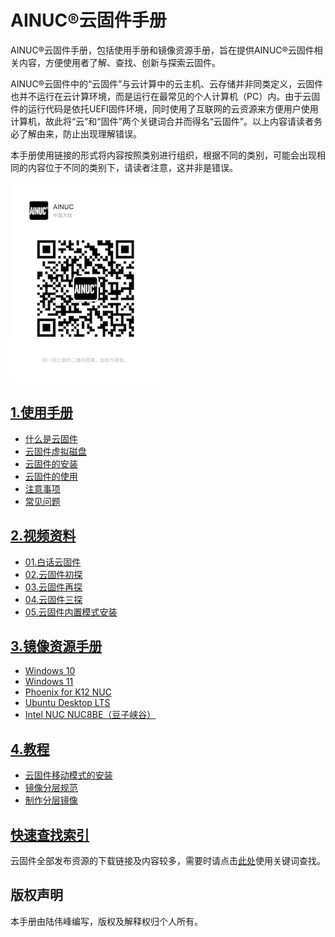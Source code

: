 # AINUC®️云固件手册

AINUC®️云固件手册，包括使用手册和镜像资源手册，旨在提供AINUC®️云固件相关内容，方便使用者了解、查找、创新与探索云固件。

AINUC®️云固件中的“云固件”与云计算中的云主机、云存储并非同类定义，云固件也并不运行在云计算环境，而是运行在最常见的个人计算机（PC）内。由于云固件的运行代码是依托UEFI固件环境，同时使用了互联网的云资源来方便用户使用计算机，故此将“云”和“固件”两个关键词合并而得名“云固件”。以上内容请读者务必了解由来，防止出现理解错误。

本手册使用链接的形式将内容按照类别进行组织，根据不同的类别，可能会出现相同的内容位于不同的类别下，请读者注意，这并非是错误。

![AINUC云固件小助手微信](manuals/images/ainuc99.png "AINUC云固件小助手微信号")

## [1.使用手册](manuals/INDEX.md)

- [什么是云固件](manuals/INTRO.md)
- [云固件虚拟磁盘](manuals/VD.md)
- [云固件的安装](manuals/INSTALL.md)
- [云固件的使用](manuals/USAGE.md)
- [注意事项](manuals/ATTENTION.md)
- [常见问题](manuals/FAQ.md)

## [2.视频资料](videos/INDEX.md)

- [01.白话云固件](videos/MW-IN-A-NUTSHELL.md)
- [02.云固件初探](videos/MW-FIRST-LOOK.md)
- [03.云固件再探](videos/MW-SECOND-LOOK.md)
- [04.云固件三探](videos/MW-THIRD-LOOK.md)
- [05.云固件内置模式安装](videos/MW-INSTALL-INTERNAL.md)

## [3.镜像资源手册](resources/INDEX.md)

- [Windows 10](resources/WINDOWS-10.md)
- [Windows 11](resources/WINDOWS-11.md)
- [Phoenix for K12 NUC](resources/PHOENIX-K12-NUC.md)
- [Ubuntu Desktop LTS](resources/UBUNTU-DESKTOP-LTS.md)
- [Intel NUC NUC8BE（豆子峡谷）](resources/INTEL-NUC-NUC8BE.md)

## [4.教程](manuals/TUTORIAL.md)

- [云固件移动模式的安装](manuals/MW-TO-GO.md)
- [镜像分层规范](manuals/LAYERS.md)
- [制作分层镜像](manuals/MAKE-LAYERS-IMAGES.md)

## [快速查找索引](INDEX.md)

云固件全部发布资源的下载链接及内容较多，需要时请点击[此处](INDEX.md)使用关键词查找。

## 版权声明

本手册由陆伟峰编写，版权及解释权归个人所有。

